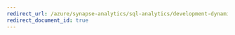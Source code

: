 ```yaml
---
redirect_url: /azure/synapse-analytics/sql-analytics/development-dynamic-sql
redirect_document_id: true
---
```


